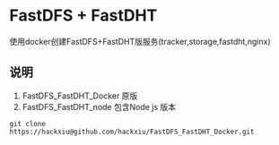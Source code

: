 # FastDFS + FastDHT
使用docker创建FastDFS+FastDHT版服务(tracker,storage,fastdht,nginx)
## 说明
1. FastDFS_FastDHT_Docker 原版
2. FastDFS_FastDHT_node 包含Node js 版本 
 ```
 git clone https://hackxiu@github.com/hackxiu/FastDFS_FastDHT_Docker.git
 ```    